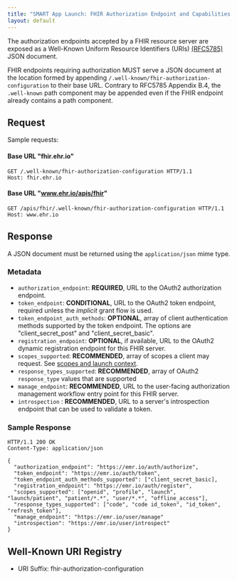 ```yaml
---
title: "SMART App Launch: FHIR Authorization Endpoint and Capabilities Discovery"
layout: default
---
```


The authorization endpoints accepted by a FHIR resource server are exposed as a Well-Known Uniform Resource Identifiers (URIs) [(RFC5785)][well-known] JSON document.

FHIR endpoints requiring authorization MUST serve a JSON document at the location formed by appending `/.well-known/fhir-authorization-configuration` to their base URL.
Contrary to RFC5785 Appendix B.4, the `.well-known` path component may be appended even if the FHIR endpoint already contains a path component.

## Request

Sample requests:

#### Base URL "fhir.ehr.io"

```
GET /.well-known/fhir-authorization-configuration HTTP/1.1
Host: fhir.ehr.io
```

#### Base URL "www.ehr.io/apis/fhir"

```
GET /apis/fhir/.well-known/fhir-authorization-configuration HTTP/1.1
Host: www.ehr.io
```

## Response

A JSON document must be returned using the `application/json` mime type.

### Metadata

- `authorization_endpoint`: **REQUIRED**, URL to the OAuth2 authorization endpoint.
- `token_endpoint`: **CONDITIONAL**, URL to the OAuth2 token endpoint, required unless the _implicit_ grant flow is used.
- `token_endpoint_auth_methods`: **OPTIONAL**, array of client authentication methods supported by the token endpoint. The options are "client_secret_post" and "client_secret_basic".
- `registration_endpoint`: **OPTIONAL**, if available, URL to the OAuth2 dynamic registration endpoint for this FHIR server.
- `scopes_supported`: **RECOMMENDED**, array of scopes a client may request. See [scopes and launch context][smart-scopes].
- `response_types_supported`: **RECOMMENDED**, array of OAuth2 `response_type` values that are supported
- `manage_endpoint`: **RECOMMENDED**, URL to the user-facing authorization management workflow entry point for this FHIR server.
- `introspection` :  **RECOMMENDED**, URL to a server's introspection endpoint that can be used to validate a token.

### Sample Response

```
HTTP/1.1 200 OK
Content-Type: application/json

{
  "authorization_endpoint": "https://emr.io/auth/authorize",
  "token_endpoint": "https://emr.io/auth/token",
  "token_endpoint_auth_methods_supported": ["client_secret_basic],
  "registration_endpoint": "https://emr.io/auth/register",
  "scopes_supported": ["openid", "profile", "launch", "launch/patient", "patient/*.*", "user/*.*", "offline_access"],
  "response_types_supported": ["code", "code id_token", "id_token", "refresh_token"],
  "manage_endpoint": "https://emr.io/user/manage"
  "introspection": "https://emr.io/user/introspect"
}
```

## Well-Known URI Registry

- URI Suffix: fhir-authorization-configuration


[well-known]: https://tools.ietf.org/html/rfc5785
[oid]: https://openid.net/specs/openid-connect-discovery-1_0.html
[smart-scopes]: http://docs.smarthealthit.org/authorization/scopes-and-launch-context/#quick-start
